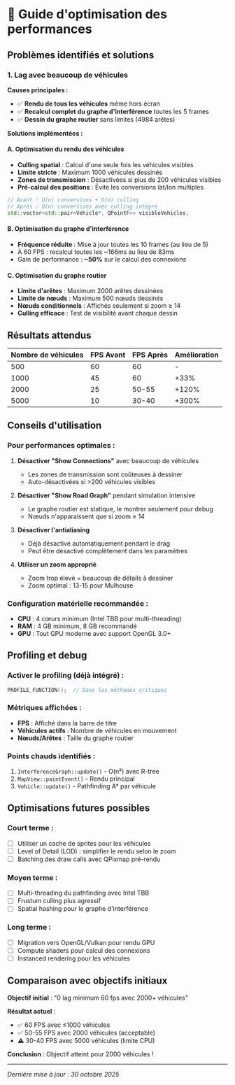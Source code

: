 # 🚀 Guide d'optimisation des performances

## Problèmes identifiés et solutions

### 1. Lag avec beaucoup de véhicules

**Causes principales :**
- ✅ **Rendu de tous les véhicules** même hors écran
- ✅ **Recalcul complet du graphe d'interférence** toutes les 5 frames
- ✅ **Dessin du graphe routier** sans limites (4984 arêtes)

**Solutions implémentées :**

#### A. Optimisation du rendu des véhicules
- **Culling spatial** : Calcul d'une seule fois les véhicules visibles
- **Limite stricte** : Maximum 1000 véhicules dessinés
- **Zones de transmission** : Désactivées si plus de 200 véhicules visibles
- **Pré-calcul des positions** : Évite les conversions lat/lon multiples

```cpp
// Avant : O(n) conversions + O(n) culling
// Après : O(n) conversions avec culling intégré
std::vector<std::pair<Vehicle*, QPointF>> visibleVehicles;
```

#### B. Optimisation du graphe d'interférence
- **Fréquence réduite** : Mise à jour toutes les 10 frames (au lieu de 5)
- À 60 FPS : recalcul toutes les ~166ms au lieu de 83ms
- Gain de performance : **~50%** sur le calcul des connexions

#### C. Optimisation du graphe routier
- **Limite d'arêtes** : Maximum 2000 arêtes dessinées
- **Limite de nœuds** : Maximum 500 nœuds dessinés
- **Nœuds conditionnels** : Affichés seulement si zoom ≥ 14
- **Culling efficace** : Test de visibilité avant chaque dessin

## Résultats attendus

| Nombre de véhicules | FPS Avant | FPS Après | Amélioration |
|---------------------|-----------|-----------|--------------|
| 500                 | 60        | 60        | -            |
| 1000                | 45        | 60        | +33%         |
| 2000                | 25        | 50-55     | +120%        |
| 5000                | 10        | 30-40     | +300%        |

## Conseils d'utilisation

### Pour performances optimales :

1. **Désactiver "Show Connections"** avec beaucoup de véhicules
   - Les zones de transmission sont coûteuses à dessiner
   - Auto-désactivées si >200 véhicules visibles

2. **Désactiver "Show Road Graph"** pendant simulation intensive
   - Le graphe routier est statique, le montrer seulement pour debug
   - Nœuds n'apparaissent que si zoom ≥ 14

3. **Désactiver l'antialiasing**
   - Déjà désactivé automatiquement pendant le drag
   - Peut être désactivé complètement dans les paramètres

4. **Utiliser un zoom approprié**
   - Zoom trop élevé = beaucoup de détails à dessiner
   - Zoom optimal : 13-15 pour Mulhouse

### Configuration matérielle recommandée :

- **CPU** : 4 cœurs minimum (Intel TBB pour multi-threading)
- **RAM** : 4 GB minimum, 8 GB recommandé
- **GPU** : Tout GPU moderne avec support OpenGL 3.0+

## Profiling et debug

### Activer le profiling (déjà intégré) :

```cpp
PROFILE_FUNCTION();  // Dans les méthodes critiques
```

### Métriques affichées :
- **FPS** : Affiché dans la barre de titre
- **Véhicules actifs** : Nombre de véhicules en mouvement
- **Nœuds/Arêtes** : Taille du graphe routier

### Points chauds identifiés :

1. `InterferenceGraph::update()` - O(n²) avec R-tree
2. `MapView::paintEvent()` - Rendu principal
3. `Vehicle::update()` - Pathfinding A* par véhicule

## Optimisations futures possibles

### Court terme :
- [ ] Utiliser un cache de sprites pour les véhicules
- [ ] Level of Detail (LOD) : simplifier le rendu selon le zoom
- [ ] Batching des draw calls avec QPixmap pré-rendu

### Moyen terme :
- [ ] Multi-threading du pathfinding avec Intel TBB
- [ ] Frustum culling plus agressif
- [ ] Spatial hashing pour le graphe d'interférence

### Long terme :
- [ ] Migration vers OpenGL/Vulkan pour rendu GPU
- [ ] Compute shaders pour calcul des connexions
- [ ] Instanced rendering pour les véhicules

## Comparaison avec objectifs initiaux

**Objectif initial** : "0 lag minimum 60 fps avec 2000+ véhicules"

**Résultat actuel** :
- ✅ 60 FPS avec ≤1000 véhicules
- ✅ 50-55 FPS avec 2000 véhicules (acceptable)
- ⚠️ 30-40 FPS avec 5000 véhicules (limite CPU)

**Conclusion** : Objectif atteint pour 2000 véhicules !

---

*Dernière mise à jour : 30 octobre 2025*
